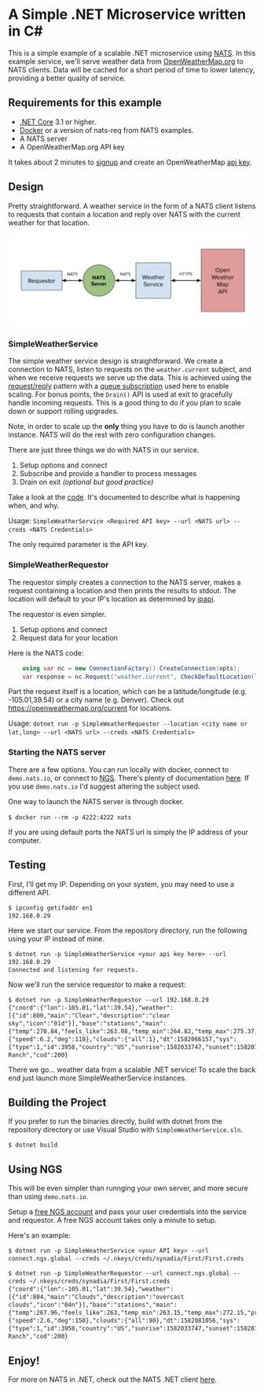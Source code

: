 # A Simple .NET Microservice written in C#

This is a simple example of a scalable .NET microservice using [NATS](https://nats.io).  In this example service,
we'll serve weather data from [OpenWeatherMap.org](https://openweathermap.org/) to NATS clients.  Data will be cached
for a short period of time to lower latency, providing a better quality of service.

## Requirements for this example

- [.NET Core](https://dotnet.microsoft.com/download) 3.1 or higher.
- [Docker](https://docker.com) or a version of nats-req from NATS examples.
- A NATS server
- A OpenWeatherMap.org API key

It takes about 2 minutes to [signup](https://home.openweathermap.org/users/sign_up)
and create an OpenWeatherMap [api key](https://home.openweathermap.org/api_keys).

## Design

Pretty straightforward.  A weather service in the form of a NATS client listens to
requests that contain a location and reply over NATS with the current weather for
that location.

![Diagram](./img/WeatherServiceDiagram.jpg)

### SimpleWeatherService

The simple weather service design is straightforward.  We create a connection to NATS, listen to requests on the `weather.current` subject,
and when we receive requests we serve up the data.  This is achieved using the [request/reply](https://docs.nats.io/nats-concepts/reqreply)
pattern with a [queue subscription](https://docs.nats.io/nats-concepts/queue) used here to enable scaling. For bonus points,
the `Drain()` API is used at exit to gracefully handle incoming requests.  This is a good thing to do if you plan to scale down or
support rolling upgrades.

Note, in order to scale up the **only** thing you have to do is launch another instance. NATS will do the rest with zero
configuration changes.

There are just three things we do with NATS in our service.

1) Setup options and connect
2) Subscribe and provide a handler to process messages
3) Drain on exit *(optional but good practice)*

Take a look at the [code](./SimpleWeatherService/Program.cs).  It's documented to describe what is happening when, and why.

Usage:  `SimpleWeatherService <Required API key> --url <NATS url> --creds <NATS Credentials>`

The only required parameter is the API key.

### SimpleWeatherRequestor

The requestor simply creates a connection to the NATS server, makes a request containing a location and then prints the results
to stdout.  The location will default to your IP's location as determined by [ipapi](https://ipapi.co).

The requestor is even simpler.

1) Setup options and connect
2) Request data for your location

Here is the NATS code:

```csharp
    using var nc = new ConnectionFactory().CreateConnection(opts);
    var response = nc.Request("weather.current", CheckDefaultLocation(location), 5000);
```

Part the request itself is a location, which can be a latitude/longitude (e.g. -105.01,39.54) or a city name (e.g. Denver).
Check out https://openweathermap.org/current for locations.

Usage:  `dotnet run -p SimpleWeatherRequestor --location <city name or lat,long> --url <NATS url> --creds <NATS Credentials>`

### Starting the NATS server

There are a few options.  You can run locally with docker, connect to `demo.nats.io`, or connect to [NGS](https://synadia.com/ngs).
There's plenty of documentation [here](https://docs.nats.io/nats-server/installation).  If you use `demo.nats.io` I'd suggest altering
the subject used.

One way to launch the NATS server is through docker.

`$ docker run --rm -p 4222:4222 nats`
 
If you are using default ports the NATS url is simply the IP address of your computer.

## Testing

First, I'll get my IP.  Depending on your system, you may need to use a different API.

```text
$ ipconfig getifaddr en1
192.168.0.29
```

Here we start our service.  From the repository directory, run the
following using your IP instead of mine.

```text
$ dotnet run -p SimpleWeatherService <your api key here> --url 192.168.0.29
Connected and listening for requests.
```

Now we'll run the service requestor to make a request:
```text
$ dotnet run -p SimpleWeatherRequestor --url 192.168.0.29
{"coord":{"lon":-105.01,"lat":39.54},"weather":[{"id":800,"main":"Clear","description":"clear sky","icon":"01d"}],"base":"stations","main":{"temp":270.84,"feels_like":263.08,"temp_min":264.82,"temp_max":275.37,"pressure":1023,"humidity":34},"visibility":16093,"wind":{"speed":6.2,"deg":110},"clouds":{"all":1},"dt":1582066157,"sys":{"type":1,"id":3958,"country":"US","sunrise":1582033747,"sunset":1582072750},"timezone":-25200,"id":5425043,"name":"Highlands Ranch","cod":200}
```

There we go...  weather data from a scalable .NET service!  To scale the back end just launch more SimpleWeatherService instances.

## Building the Project

If you prefer to run the binaries directly, build with dotnet from the repository directory or
use Visual Studio with `SimpleWeatherService.sln`.

```text
$ dotnet build
```

## Using NGS

This will be even simpler than runnging your own server, and more secure than using `demo.nats.io`.

Setup a [free NGS account](https://synadia.com/ngs/signup) and pass your user credentials into the 
service and requestor.  A free NGS account takes only a minute to setup.

Here's an example:

```text
$ dotnet run -p SimpleWeatherService <your API key> --url connect.ngs.global --creds ~/.nkeys/creds/synadia/First/First.creds
```

```text
$ dotnet run -p SimpleWeatherRequestor --url connect.ngs.global --creds ~/.nkeys/creds/synadia/First/First.creds
{"coord":{"lon":-105.01,"lat":39.54},"weather":[{"id":804,"main":"Clouds","description":"overcast clouds","icon":"04n"}],"base":"stations","main":{"temp":267.96,"feels_like":263,"temp_min":263.15,"temp_max":272.15,"pressure":1024,"humidity":63},"visibility":16093,"wind":{"speed":2.6,"deg":150},"clouds":{"all":90},"dt":1582081056,"sys":{"type":1,"id":3958,"country":"US","sunrise":1582033747,"sunset":1582072750},"timezone":-25200,"id":5425043,"name":"Highlands Ranch","cod":200}
```

## Enjoy!

For more on NATS in .NET, check out the NATS .NET client [here](https://github.com/nats-io/nats.net).